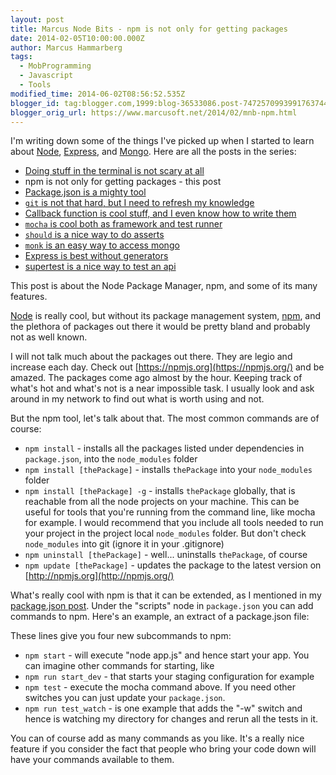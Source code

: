 ```yaml
---
layout: post
title: Marcus Node Bits - npm is not only for getting packages
date: 2014-02-05T10:00:00.000Z
author: Marcus Hammarberg
tags:
  - MobProgramming
  - Javascript
  - Tools
modified_time: 2014-06-02T08:56:52.535Z
blogger_id: tag:blogger.com,1999:blog-36533086.post-7472570993991763744
blogger_orig_url: https://www.marcusoft.net/2014/02/mnb-npm.html
---
```


I'm writing down some of the things I've picked up when I started to learn about [Node](http://nodejs.org/), [Express](http://expressjs.com/), and [Mongo](http://www.mongodb.org/). Here are all the posts in the series:

- [Doing stuff in the terminal is not scary at all](https://www.marcusoft.net/2014/02/mnb-terminal.html)
- npm is not only for getting packages - this post
- [Package.json is a mighty tool](https://www.marcusoft.net/2014/02/mnb-packagejson.html)
- [`git` is not that hard, but I need to refresh my knowledge](https://www.marcusoft.net/2014/02/mnb-git.html)
- [Callback function is cool stuff, and I even know how to write them](https://www.marcusoft.net/2014/02/mnb-callbacks.html)
- [`mocha` is cool both as framework and test runner](https://www.marcusoft.net/2014/02/mnb-mocha.html)
- [`should` is a nice way to do asserts](https://www.marcusoft.net/2014/02/mnb-should.html)
- [`monk` is an easy way to access mongo](https://www.marcusoft.net/2014/02/mnb-monk.html)
- [Express is best without generators](https://www.marcusoft.net/2014/02/mnb-express.html)
- [supertest is a nice way to test an api](https://www.marcusoft.net/2014/02/mnb-supertest.html)

This post is about the Node Package Manager, npm, and some of its many features.

[Node](http://nodejs.org/) is really cool, but without its package management system, [npm](https://npmjs.org/), and the plethora of packages out there it would be pretty bland and probably not as well known.

I will not talk much about the packages out there. They are legio and increase each day. Check out [https://npmjs.org](https://npmjs.org/) and be amazed. The packages come ago almost by the hour. Keeping track of what's hot and what's not is a near impossible task. I usually look and ask around in my network to find out what is worth using and not.

But the npm tool, let's talk about that. The most common commands are of course:

- `npm install` - installs all the packages listed under dependencies in `package.json`, into the `node_modules` folder
- `npm install [thePackage]` - installs `thePackage` into your `node_modules` folder
- `npm install [thePackage] -g` - installs `thePackage` globally, that is reachable from all the node projects on your machine. This can be useful for tools that you're running from the command line, like mocha for example. I would recommend that you include all tools needed to run your project in the project local `node_modules` folder. But don't check `node_modules` into git (ignore it in your .gitignore)
- `npm uninstall [thePackage]` - well... uninstalls `thePackage`, of course
- `npm update [thePackage]` - updates the package to the latest version on [http://npmjs.org](http://npmjs.org/)

What's really cool with npm is that it can be extended, as I mentioned in my [package.json post](https://www.marcusoft.net/2014/02/mnb-packagejson.html). Under the "scripts" node in `package.json` you can add commands to npm. Here's an example, an extract of a package.json file:

These lines give you four new subcommands to npm:

- `npm start` - will execute "node app.js" and hence start your app. You can imagine other commands for starting, like
- `npm run start_dev` - that starts your staging configuration for example
- `npm test` - execute the mocha command above. If you need other switches you can just update your `package.json`.
- `npm run test_watch` - is one example that adds the "-w" switch and hence is watching my directory for changes and rerun all the tests in it.

You can of course add as many commands as you like. It's a really nice feature if you consider the fact that people who bring your code down will have your commands available to them.
